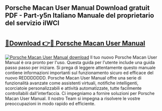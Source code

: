## Porsche Macan User Manual Download gratuit PDF - Part-y5n Italiano Manuale del proprietario del servizio iIWCl

# <h2><a href="http://dfg6qq.blite.top/?on=Porsche+Macan+User+Manual">🔗Download 👉🔴 Porsche Macan User Manual</a></h2>

[![Porsche Macan User Manual download](https://i.imgur.com/lujVjoI.png)](http://dfg6qq.blite.top/?on=Porsche+Macan+User+Manual)
Il tuo nuovo Porsche Macan User Manual è ora pronto per l'uso. Questa guida per l'utente include una guida passo passo per iniziare. Si prega di leggere attentamente questo manuale contiene informazioni importanti sul funzionamento sicuro ed efficace del nuovo REDDDDDDD. Porsche Macan User Manual offre una serie di funzionalità avanzate come assistenti virtuali, notifiche intelligenti, scorciatoie personalizzabili e attività automatizzate, tutte facilmente controllabili dall'interfaccia. Ci impegniamo a fornire soluzioni per Porsche Macan User Manual. Il nostro Team si impegna a risolvere le vostre preoccupazioni in modo rapido ed efficiente.
